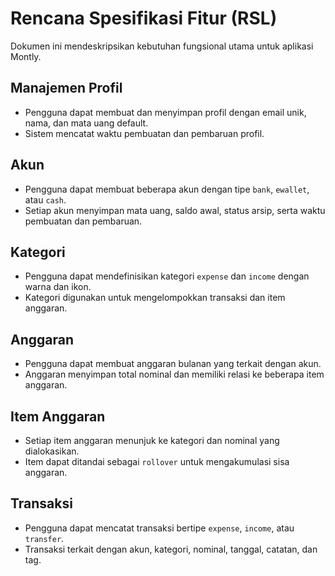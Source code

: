 # Rencana Spesifikasi Fitur (RSL)

Dokumen ini mendeskripsikan kebutuhan fungsional utama untuk aplikasi Montly.

## Manajemen Profil
- Pengguna dapat membuat dan menyimpan profil dengan email unik, nama, dan mata uang default.
- Sistem mencatat waktu pembuatan dan pembaruan profil.

## Akun
- Pengguna dapat membuat beberapa akun dengan tipe `bank`, `ewallet`, atau `cash`.
- Setiap akun menyimpan mata uang, saldo awal, status arsip, serta waktu pembuatan dan pembaruan.

## Kategori
- Pengguna dapat mendefinisikan kategori `expense` dan `income` dengan warna dan ikon.
- Kategori digunakan untuk mengelompokkan transaksi dan item anggaran.

## Anggaran
- Pengguna dapat membuat anggaran bulanan yang terkait dengan akun.
- Anggaran menyimpan total nominal dan memiliki relasi ke beberapa item anggaran.

## Item Anggaran
- Setiap item anggaran menunjuk ke kategori dan nominal yang dialokasikan.
- Item dapat ditandai sebagai `rollover` untuk mengakumulasi sisa anggaran.

## Transaksi
- Pengguna dapat mencatat transaksi bertipe `expense`, `income`, atau `transfer`.
- Transaksi terkait dengan akun, kategori, nominal, tanggal, catatan, dan tag.
